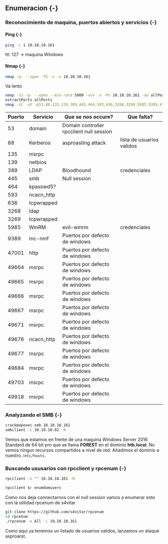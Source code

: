 ## Enumeracion {-}

### Reconocimiento de maquina, puertos abiertos y servicios {-} 

#### Ping {-}

```bash
ping -c 1 10.10.10.161
```
ttl: 127 -> maquina Windows

#### Nmap {-}

```bash
nmap -p- --open -T5 -v -n 10.10.10.161
```

Va lento

```bash
nmap -sS -p- --open --min-rate 5000 -vvv -n -Pn 10.10.10.161 -oG allPorts 
extractPorts allPorts
nmap -sC -sV -p53,88,135,139,389,445,464,593,636,3268,3269,5985,9389,47001,49664,49665,49666,49667,49671,49676,49677,49684,49703,49918 10.10.10.161 -oN targeted
```


| Puerto | Servicio   | Que se nos occure?                       | Que falta?                |
| ------ | ---------- | ---------------------------------------- | ------------------------- |
| 53     | domain     | Domain controller rpcclient null session |                           |
| 88     | Kerberos   | asproasting attack                       | lista de usuarios validos |
| 135    | msrpc      |                                          |                           |
| 139    | netbios    |                                          |                           |
| 389    | LDAP       | Bloodhound                               | credenciales              |
| 445    | smb        | Null session                             |                           |
| 464    | kpasswd5?  |                                          |                           |
| 593    | ncacn_http |                                          |                           |
| 636    | tcpwrapped |                                          |                           |
| 3268   | ldap       |                                          |                           |
| 3269   | tcpwrapped |                                          |                           |
| 5985   | WinRM      | evil-winrm                               | credenciales              |
| 9389   | mc-nmf     | Puertos por defecto de windows           |                           |
| 47001  | http       | Puertos por defecto de windows           |                           |
| 49664  | msrpc      | Puertos por defecto de windows           |                           |
| 49665  | msrpc      | Puertos por defecto de windows           |                           |
| 49666  | msrpc      | Puertos por defecto de windows           |                           |
| 49667  | msrpc      | Puertos por defecto de windows           |                           |
| 49671  | msrpc      | Puertos por defecto de windows           |                           |
| 49676  | ncacn_http | Puertos por defecto de windows           |                           |
| 49677  | msrpc      | Puertos por defecto de windows           |                           |
| 49684  | msrpc      | Puertos por defecto de windows           |                           |
| 49703  | msrpc      | Puertos por defecto de windows           |                           |
| 49918  | msrpc      | Puertos por defecto de windows           |                           |


### Analyzando el SMB {-}

```bash
crackmapexec smb 10.10.10.161
smbclient -L 10.10.10.82 -N
```

Vemos que estamos en frente de una maquina Windows Server 2016 Standard de 64 bit pro que se llama **FOREST** en el dominio **htb.local**.
No vemos ningun recursos compartidos a nivel de red.
Añadimos el dominio a nuestro `/etc/hosts`.

### Buscando ususarios con rpcclient y rpcenum {-}

```bash
rpcclient -U "" 10.10.10.161 -N

rpcclient $> enumdomusers
```

Como nos deja connectarnos con el null session vamos a enumerar esto con la utilidad rpcenum de s4vitar

```bash
git clone https://github.com/s4vitar/rpcenum
cd rpcenum
./rpcenum -e All -i 10.10.10.161
```

Como aqui ya tenemos un listado de usuarios validos, lanzamos un ataque asproarst.

